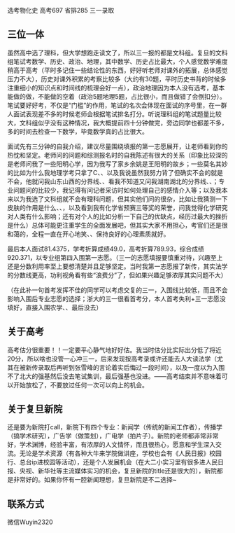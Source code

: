 选考物化史 高考697 省排285 三一录取

## **三位一体**
虽然高中选了理科，但大学想跑走读文了，所以三一报的都是文科组。复旦的文科组笔试考数学、历史、政治、地理，其中数学、历史占比最大，个人感觉数学难度稍高于高考（平时多记住一些结论性的东西，好好听老师对课外的拓展，总体感觉压力不大），历史对课外积累的考察比较多（大约有30题，平时历史书背的时候多注重细小的知识点和时间线的梳理会好一点），政治地理因为本人没有选考，基本能做的做，不能做的空着（政治5题地理5题，占比很小，而且做错了会倒扣分）。笔试要好好考，不仅是“门槛”的作用，笔试的名次会体现在面试的序号里，在一群人面试表现差不多的时候老师会根据笔试排名打分。听说理科组的笔试题量比较大，文科组似乎没有这种情况，我大概提前四十分钟做完，旁边同学也都差不多，多的时间去检查一下数学，毕竟数学真的占比很大。

面试先有三分钟的自我介绍，建议尽量围绕填报的第一志愿展开，让老师看到你的热忱和坚定。老师问的问题和综测报名时的自我陈述有很大的关系（印象比较深的是老师问我了一些阳明心学，因为我写了家乡余姚是王阳明的故乡；一些莫名其妙的比如为什么我地理学考只拿了C、、以及我说虽然我努力背了但确实不会的就是不会，他就问我山东山西的分界线、、看我不知道又问我湖南湖北的分界线、、；专业问题问的比较少，我记得有问记者采访时如何处理自己的感情介入等；以及我本来以为我选了文科组就不会有理科问题，但其实他们问的很杂，比如让我猜测一下皮肤的作用是什么、、，以及看到我有化学省预赛三等奖的荣誉，问我觉得化学研究对人类有什么影响；还有对个人的比如分析一下自己的优缺点，经历过最大的挫折是什么）总体可能更注重学生的全面发展吧，但其实大家不用担心，考官们还是很和蔼的，全程一直在开心地笑、、保持良好的心理素质就好。

最后本人面试81.4375，学考折算成绩49.0，高考折算789.93，综合成绩920.371，以专业组第四入围第一志愿。（三一的志愿填报要慎重对待，兴趣至上还是分数利用率至上要想清楚并且足够坚定。当时我第一志愿报了新传，其实法学的分数线更高，功利视角看有些“浪费分”了，但如果兴趣足够浓厚其实问题不大）

（在此补一句首考发挥不佳的同学可以考虑交复的三一，入围线比较低，而且不会影响入围后专业志愿的选择；浙大的三一很看首考分，本人首考失利+三一志愿没填好，直接入围农学、、最后没去）
## **关于高考**
高考估分很重要！！一定要平心静气地好好估。我当时估分比实际出分低了将近20分，所以啥也没管一心冲三一，后来发现按高考录或许还能去人大读法学（尤其在被新传录取后再听到张雪峰的言论着实后悔过一段时间），以及一度以为入围不了北大的强基然后没去笔试集训，最后强基也没进。——高考结束并不意味着可以开始放松了，不要放过任何一次可以向上的机会。

## **关于复旦新院**
还是要为新院打call，新院下有四个专业：新闻学（传统的新闻工作者），传播学（搞学术研究），广告学（做策划），广电学（拍片子）。新院的老师都非常非常好，学术渊博，经验丰富，有浓厚的人文情怀，而且很热心，愿意和学生深入交流。无论是学术资源（有各种大牛来学院做讲座，学校也会有《人民日报》校园行、总台ip进校园等活动），还是个人发展机会（在大二小实习里有很多进人民日报、央视、新华社等主流媒体实习的机会，复旦新院的title还是很大的），新院都是非常好的。如果你怀有一腔新闻理想，复旦新院是不二选择~

## **联系方式**
微信Wuyin2320